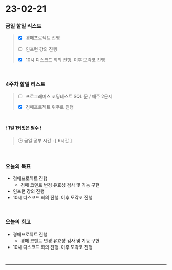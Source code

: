 # 23-02-21
### 금일 할일 리스트
> - [x]  경매프로젝트 진행
>
> - [ ]  인프런 강의 진행
>
> - [x]  10시 디스코드 회의 진행. 이후 모각코 진행


<br/>

### 4주차 할일 리스트  

> - [ ]  프로그래머스 코딩테스트 SQL 문 / 매주 2문제  
>
> - [x]  경매프로젝트 위주로 진행

<br/>

❗ **1일 1커밋은 필수** ❗
> 🕒 금일 공부 시간 : [ 6시간 ]
  
<br/>

### 오늘의 목표
- 경매프로젝트 진행
    - 경매 코멘트 변경 유효성 검사 및 기능 구현
- 인프런 강의 진행
- 10시 디스코드 회의 진행. 이후 모각코 진행

<br>

### 오늘의 회고
- 경매프로젝트 진행
    - 경매 코멘트 변경 유효성 검사 및 기능 구현
- 10시 디스코드 회의 진행. 이후 모각코 진행

<br/>

------------  